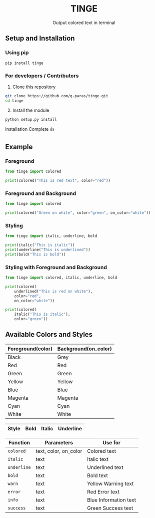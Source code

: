 <h1 align='center'>TINGE</h1>
<p align='center'>Output colored text in terminal</p>

## Setup and Installation

### Using pip

```bash
pip install tinge
```

### For developers / Contributors

1. Clone this repository

```bash
git clone https://github.com/g-paras/tinge.git
cd tinge
```

2. Install the module

```python
python setup.py install
```

Installation Complete :thumbsup:

## Example

### Foreground

```python
from tinge import colored

print(colored("This is red text", color="red"))
```

### Foreground and Background

```python
from tinge import colored

print(colored("Green on white", color="green", on_color="white"))
```

### Styling

```python
from tinge import italic, underline, bold

print(italic("This is italic"))
print(underline("This is underlined"))
print(bold("This is bold"))
```

### Styling with Foreground and Background

```python
from tinge import colored, italic, underline, bold

print(colored(
    underlined("This is red on white"),
    color="red",
    on_color="white"))

print(colored(
    italic("This is italic"),
    color="green"))
```

## Available Colors and Styles

| Foreground(color) | Background(on_color) |
| ----------------- | -------------------- |
| Black             | Grey                 |
| Red               | Red                  |
| Green             | Green                |
| Yellow            | Yellow               |
| Blue              | Blue                 |
| Magenta           | Magenta              |
| Cyan              | Cyan                 |
| White             | White                |

| Style | Bold | Italic | Underline |
| ----- | ---- | ------ | --------- |

| Function    | Parameters            | Use for               |
| ----------- | --------------------- | --------------------- |
| `colored`   | text, color, on_color | Colored text          |
| `italic`    | text                  | Italic text           |
| `underline` | text                  | Underlined text       |
| `bold`      | text                  | Bold text             |
| `warn`      | text                  | Yellow Warning text   |
| `error`     | text                  | Red Error text        |
| `info`      | text                  | Blue Information text |
| `success`   | text                  | Green Success text    |
